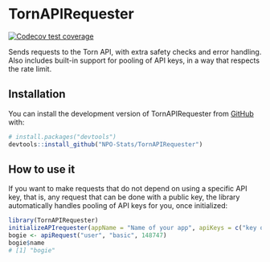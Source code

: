 
# TornAPIRequester

<!-- badges: start -->
  [![Codecov test coverage](https://codecov.io/gh/NPO-Stats/TornAPIRequester/branch/master/graph/badge.svg)](https://app.codecov.io/gh/NPO-Stats/TornAPIRequester?branch=master)
  <!-- badges: end -->

Sends requests to the Torn API, with extra safety checks and error handling. Also includes built-in support for pooling of API keys, in a way that respects the rate limit.

## Installation

You can install the development version of TornAPIRequester from [GitHub](https://github.com/) with:

``` r
# install.packages("devtools")
devtools::install_github("NPO-Stats/TornAPIRequester")
```

## How to use it

If you want to make requests that do not depend on using a specific API key, that is, any request that
can be done with a public key, the library automatically handles pooling of API keys for you, once
initialized:

``` r
library(TornAPIRequester)
initializeAPIrequester(appName = "Name of your app", apiKeys = c("key one", "key two"))
bogie <- apiRequest("user", "basic", 148747)
bogie$name
# [1] "bogie"
```

